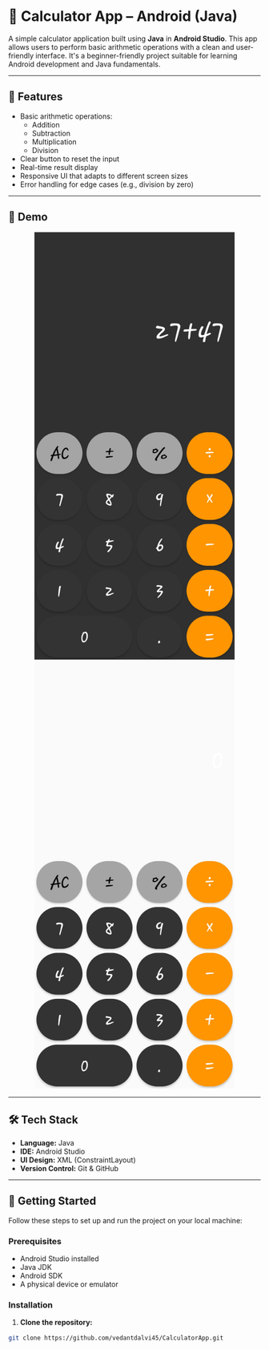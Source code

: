# 🔢 Calculator App – Android (Java)

A simple calculator application built using **Java** in **Android Studio**. This app allows users to perform basic arithmetic operations with a clean and user-friendly interface. It's a beginner-friendly project suitable for learning Android development and Java fundamentals.

---

## 📱 Features

- Basic arithmetic operations:
  - Addition
  - Subtraction
  - Multiplication
  - Division
- Clear button to reset the input
- Real-time result display
- Responsive UI that adapts to different screen sizes
- Error handling for edge cases (e.g., division by zero)

---

## 🎥 Demo

<p align="center">
  <img src="images/img1.jpg" alt="Calculator Screenshot" width="400"/>
  <img src="images/img2.jpg" alt="Calculator Screenshot" width="400"/>
</p>


---

## 🛠️ Tech Stack

- **Language:** Java  
- **IDE:** Android Studio  
- **UI Design:** XML (ConstraintLayout)  
- **Version Control:** Git & GitHub

---

## 🚀 Getting Started

Follow these steps to set up and run the project on your local machine:

### Prerequisites

- Android Studio installed
- Java JDK
- Android SDK
- A physical device or emulator

### Installation

1. **Clone the repository:**

```bash
git clone https://github.com/vedantdalvi45/CalculatorApp.git
